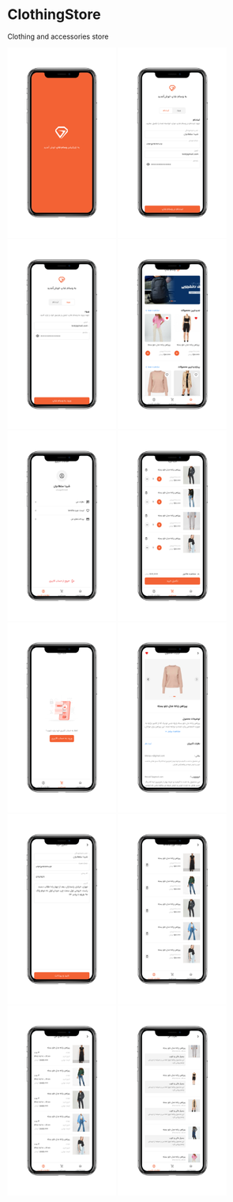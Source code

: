 # ClothingStore
Clothing and accessories store 

<p align="left"> 
<img src="https://github.com/ise-yed/ClothingStore/blob/main/assets/screenshots/Splash%20Screen-iPhone%20X.png"width="220" height="385" />
<img src="https://github.com/ise-yed/ClothingStore/blob/main/assets/screenshots/SignUp-iPhone%20X.png"width="220" height="385" />
<img src="https://github.com/ise-yed/ClothingStore/blob/main/assets/screenshots/Login-iPhone%20X.png" width="220" height="385"/>
<img src="https://github.com/ise-yed/ClothingStore/blob/main/assets/screenshots/Home%20Screen-iPhone%20X.png" width="220" height="385"/>
<img src="https://github.com/ise-yed/ClothingStore/blob/main/assets/screenshots/profile-iPhone%20X.png" width="220" height="385"/>
<img src="https://github.com/ise-yed/ClothingStore/blob/main/assets/screenshots/basket-iPhone%20X.png" width="220" height="385"/>
<img src="https://github.com/ise-yed/ClothingStore/blob/main/assets/screenshots/Basket%20Guest-iPhone%20X.png" width="220" height="385"/>
<img src="https://github.com/ise-yed/ClothingStore/blob/main/assets/screenshots/PDP%20Screen-iPhone%20X.png" width="220" height="385"/>
<img src="https://github.com/ise-yed/ClothingStore/blob/main/assets/screenshots/complete-iPhone%20X.png" width="220" height="385"/>
<img src="https://github.com/ise-yed/ClothingStore/blob/main/assets/screenshots/my%20fav-iPhone%20X.png" width="220" height="385"/>
<img src="https://github.com/ise-yed/ClothingStore/blob/main/assets/screenshots/my%20pay-iPhone%20X.png" width="220" height="385"/>
<img src="https://github.com/ise-yed/ClothingStore/blob/main/assets/screenshots/my%20comment-iPhone%20X.png" width="220" height="385"/>
<!-- <img src="https://github.com/ise-yed/ClothingStore/blob/main/assets/screenshots/Comment%20Screen-iPhone%20X.png" width="220" height="385"/> -->
